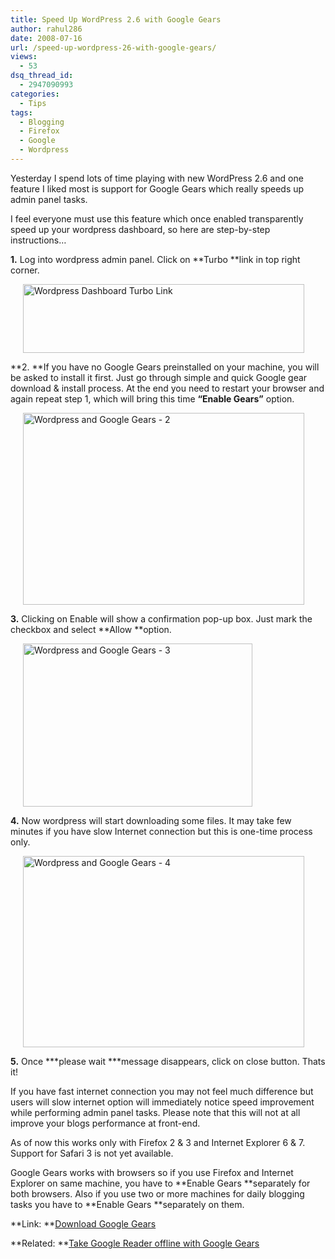 ```yaml
---
title: Speed Up WordPress 2.6 with Google Gears
author: rahul286
date: 2008-07-16
url: /speed-up-wordpress-26-with-google-gears/
views:
  - 53
dsq_thread_id:
  - 2947090993
categories:
  - Tips
tags:
  - Blogging
  - Firefox
  - Google
  - Wordpress
---
```

Yesterday I spend lots of time playing with new WordPress 2.6 and one feature I liked most is support for Google Gears which really speeds up admin panel tasks.

I feel everyone must use this feature which once enabled transparently speed up your wordpress dashboard, so here are step-by-step instructions…

**1.** Log into wordpress admin panel. Click on **Turbo **link in top right corner.

[<img class="wp-image-53357" style="border-right: 0px;border-top: 0px;margin: 0px 0px 0px 20px;border-left: 0px;border-bottom: 0px" height="110" alt="Wordpress Dashboard Turbo Link" src="http://cdn.devilsworkshop.org/files/2008/07/image-thumb12.png" width="450" border="0" />][1] 

**2. **If you have no Google Gears preinstalled on your machine, you will be asked to install it first. Just go through simple and quick Google gear download & install process. At the end you need to restart your browser and again repeat step 1, which will bring this time **“Enable Gears”** option.</p> </p> </p> </p> </p> 

[<img style="border-right: 0px;border-top: 0px;margin: 0px 0px 0px 20px;border-left: 0px;border-bottom: 0px" height="307" alt="Wordpress and Google Gears - 2" src="http://cdn.devilsworkshop.org/files/2008/07/wordpressandgooglegears2-thumb.jpg" width="450" border="0" />][2] 

**3.** Clicking on Enable will show a confirmation pop-up box. Just mark the checkbox and select **Allow **option.

[<img style="border-right: 0px;border-top: 0px;margin: 0px 0px 0px 20px;border-left: 0px;border-bottom: 0px" height="261" alt="Wordpress and Google Gears - 3" src="http://cdn.devilsworkshop.org/files/2008/07/wordpressandgooglegears3-thumb.jpg" width="367" border="0" />][3] 

**4.** Now wordpress will start downloading some files. It may take few minutes if you have slow Internet connection but this is one-time process only.</p> 

[<img style="border-right: 0px;border-top: 0px;margin: 0px 0px 0px 20px;border-left: 0px;border-bottom: 0px" height="306" alt="Wordpress and Google Gears - 4" src="http://cdn.devilsworkshop.org/files/2008/07/wordpressandgooglegears4-thumb.jpg" width="450" border="0" />][4] 

**5.** Once ***please wait ***message disappears, click on close button. Thats it!

If you have fast internet connection you may not feel much difference but users will slow internet option will immediately notice speed improvement while performing admin panel tasks. Please note that this will not at all improve your blogs performance at front-end. 

As of now this works only with Firefox 2 & 3 and Internet Explorer 6 & 7. Support for Safari 3 is not yet available. 

Google Gears works with browsers so if you use Firefox and Internet Explorer on same machine, you have to **Enable Gears **separately for both browsers. Also if you use two or more machines for daily blogging tasks you have to **Enable Gears **separately on them.

**Link: **<a href="http://gears.google.com/" onclick="_gaq.push(['_trackEvent', 'outbound-article', 'http://gears.google.com/', 'Download Google Gears']);" >Download Google Gears</a></p> 

**Related: **[Take Google Reader offline with Google Gears][5]

 [1]: http://cdn.devilsworkshop.org/files/2008/07/image25.png
 [2]: http://cdn.devilsworkshop.org/files/2008/07/wordpressandgooglegears2.jpg
 [3]: http://cdn.devilsworkshop.org/files/2008/07/wordpressandgooglegears3.jpg
 [4]: http://cdn.devilsworkshop.org/files/2008/07/wordpressandgooglegears4.jpg
 [5]: http://devilsworkshop.org/2007/08/09/google-reader-4-steps-guide-to-read-2000-posts-offline/

